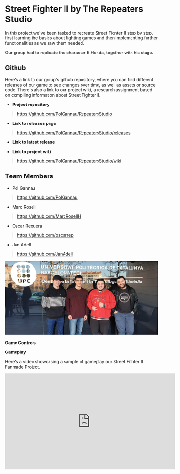 # Street Fighter II by The Repeaters Studio

In this project we've been tasked to recreate Street Fighter II step by step, first learning the basics about fighting games and then implementing further functionalities as we saw them needed.
 
Our group had to replicate the character E.Honda, together with his stage.

## Github
 
Here's a link to our group's github repository, where you can find different releases of our game to see changes over time, as well as assets or source code. There's also a link to our project wiki, a research assignment based on compiling information about Street Fighter II.
 
 * **Project repository**
 ><https://github.com/PolGannau/RepeatersStudio>
 
 * **Link to releases page**
 ><https://github.com/PolGannau/RepeatersStudio/releases>
 
 * **Link to latest release**

 * **Link to project wiki**
 ><https://github.com/PolGannau/RepeatersStudio/wiki>
 
 
## Team Members

* Pol Gannau
> <https://github.com/PolGannau>

* Marc Rosell
> <https://github.com/MarcRosellH>

* Oscar Reguera
> <https://github.com/oscarrep>

* Jan Adell
> <https://github.com/JanAdell>

![](https://raw.githubusercontent.com/PolGannau/RepeatersStudio/master/Wiki%20Documents/Team%20Photo.jpeg)


 **Game Controls**

  **Gameplay**
  
Here's a video showcasing a sample of gameplay our Street Fifhter II Fanmade Project.

<iframe width="560" height="315" src="https://www.youtube.com/embed/osWXkOtHFQ0" frameborder="0" allow="accelerometer; autoplay; encrypted-media; gyroscope; picture-in-picture" allowfullscreen></iframe>

 
